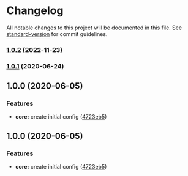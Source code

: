 # Changelog

All notable changes to this project will be documented in this file. See [standard-version](https://github.com/conventional-changelog/standard-version) for commit guidelines.

### [1.0.2](https://github.com/sevencooks-gmbh-co-kg/babel-preset-sevencooks/compare/v1.0.1...v1.0.2) (2022-11-23)

### [1.0.1](https://github.com/sevencooks-gmbh-co-kg/babel-preset-sevencooks/compare/v1.0.0...v1.0.1) (2020-06-24)

## 1.0.0 (2020-06-05)


### Features

* **core:** create initial config ([4723eb5](https://github.com/sevencooks-gmbh-co-kg/babel-preset-sevencooks/commit/4723eb5c4fa6f202995891224897382ebf4ac03d))

## 1.0.0 (2020-06-05)


### Features

* **core:** create initial config ([4723eb5](https://github.com/sevencooks-gmbh-co-kg/babel-preset-sevencooks/commit/4723eb5c4fa6f202995891224897382ebf4ac03d))
